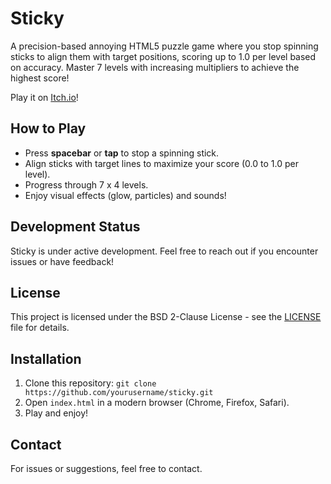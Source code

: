 # Sticky
A precision-based annoying HTML5 puzzle game where you stop spinning sticks to align them with target positions, scoring up to 1.0 per level based on accuracy. Master 7 levels with increasing multipliers to achieve the highest score!

Play it on [Itch.io](https://alpertungakin.itch.io/sticky)!

## How to Play
- Press **spacebar** or **tap** to stop a spinning stick.
- Align sticks with target lines to maximize your score (0.0 to 1.0 per level).
- Progress through 7 x 4 levels.
- Enjoy visual effects (glow, particles) and sounds!

## Development Status
Sticky is under active development. Feel free to reach out if you encounter issues or have feedback!

## License
This project is licensed under the BSD 2-Clause License - see the [LICENSE](LICENSE) file for details.

## Installation
1. Clone this repository: `git clone https://github.com/yourusername/sticky.git`
2. Open `index.html` in a modern browser (Chrome, Firefox, Safari).
3. Play and enjoy!

## Contact
For issues or suggestions, feel free to contact.
